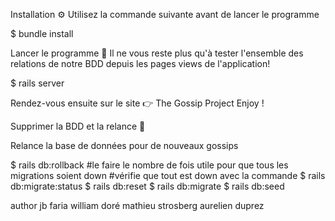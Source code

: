 Installation ⚙️
Utilisez la commande suivante avant de lancer le programme

$ bundle install

Lancer le programme 🚦
Il ne vous reste plus qu'à tester l'ensemble des relations de notre BDD depuis les pages views de l'application!

$ rails server

Rendez-vous ensuite sur le site 👉 The Gossip Project Enjoy !

Supprimer la BDD et la relance 🚦

Relance la base de données pour de nouveaux gossips

$ rails db:rollback #le faire le nombre de fois utile pour que tous les migrations soient down
#vérifie que tout est down avec la commande $ rails db:migrate:status
$ rails db:reset
$ rails db:migrate
$ rails db:seed

author 
jb  faria
william doré
mathieu strosberg
aurelien duprez
